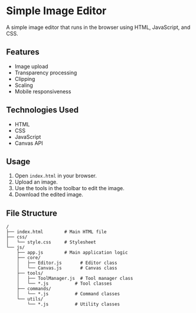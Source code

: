 # Simple Image Editor

A simple image editor that runs in the browser using HTML, JavaScript, and CSS.

## Features

- Image upload
- Transparency processing
- Clipping
- Scaling
- Mobile responsiveness

## Technologies Used

- HTML
- CSS
- JavaScript
- Canvas API

## Usage

1. Open `index.html` in your browser.
2. Upload an image.
3. Use the tools in the toolbar to edit the image.
4. Download the edited image.

## File Structure

```
/
├── index.html        # Main HTML file
├── css/
│   └── style.css     # Stylesheet
└── js/
    ├── app.js        # Main application logic
    ├── core/
    │   ├── Editor.js       # Editor class
    │   └── Canvas.js       # Canvas class
    ├── tools/
    │   ├── ToolManager.js  # Tool manager class
    │   └── *.js          # Tool classes
    ├── commands/
    │   └── *.js          # Command classes
    └── utils/
        └── *.js          # Utility classes
```